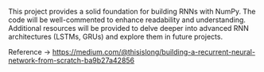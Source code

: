 This project provides a solid foundation for building RNNs with NumPy. The code will be well-commented to enhance readability and understanding.  Additional resources will be provided to delve deeper into advanced RNN architectures (LSTMs, GRUs) and explore them in future projects.

Reference -> https://medium.com/@thisislong/building-a-recurrent-neural-network-from-scratch-ba9b27a42856
